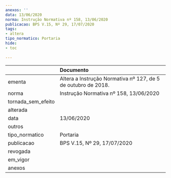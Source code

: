 ```yaml
---
anexos: ''
data: 13/06/2020
norma: Instrução Normativa nº 158, 13/06/2020
publicacao: BPS V.15, Nº 29, 17/07/2020
tags:
- altera
tipo_normatico: Portaria
hide: 
- toc 
 
---
```


|                    | Documento                                                     |
|:-------------------|:--------------------------------------------------------------|
| ementa             | Altera a Instrução Normativa nº 127, de 5 de outubro de 2018. |
| norma              | Instrução Normativa nº 158, 13/06/2020                        |
| tornada_sem_efeito |                                                               |
| alterada           |                                                               |
| data               | 13/06/2020                                                    |
| outros             |                                                               |
| tipo_normatico     | Portaria                                                      |
| publicacao         | BPS V.15, Nº 29, 17/07/2020                                   |
| revogada           |                                                               |
| em_vigor           |                                                               |
| anexos             |                                                               |
